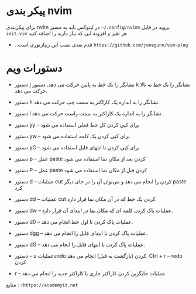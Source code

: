 # پیکر بندی nvim 
برای پیکربندی nvim در لینوکس باید به مسیر
`~/.config/nvim$` بروید در فایل `init.vim` هر تغیر و افزونه ایی که نیاز دارید را اضافه کنید .

- . قدم بعدی نصب این ریپازتوری است `https://github.com/junegunn/vim-plug`
# دستورات ویم

- دستور j نشانگر را یک خط به پایین حرکت می دهد.
دستور k نشانگر را یک خط به بالا حرکت می دهد.
- دستور h نشانگر را به انداره یک کاراکتر به سمت چپ حرکت می دهد.
- دستور l نشانگر را به انداره یک کاراکتر به سمت راست حرکت می دهد.

- دستور yy – برای کپی کردن کل خط فعلی استفاده می شود
- دستور yw – برای کپی کردن یک کلمه استفاده می شود
- دستور yG – برای کپی کردن تا انتهای فایل استفاده می شود
- دستور p – عمل paste کردن بعد از مکان نما استفاده می شود
- دستور P – عمل paste کردن قبل از مکان نما استفاده می شود 
- دستور d – عملیات cut کردن را انجام می دهد و می‌توان آن را در جای دیگر paste کرد
- دستور dd – عملیات cut کردن یک خط که در آن مکان نما قرار دارد.
- دستور dw – عملیات پاک کردن کلمه ای که مکان نما در ابتدای آن قرار دارد.
- دستور d0 – عملیات پاک کردن تا اول خط انجام می دهد.
- دستور dgg – عملیات پاک کردن تا ابتدای فایل را انجام می دهد.
- دستور dG – عملیات پاک کردن تا انتهای فایل را انجام می دهد.
- دستور – u عملیاتundo  کردن (بازگشت به قبل) انجام می دهد.
Ctrl + r – redo کردن
- r – عملیات جایگزین کردن کاراکتر جاری با کاراکتر جدید را انجام می دهد




منابع :
`÷https://academyit.net`
